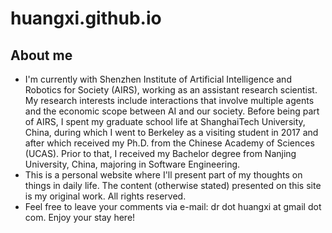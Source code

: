 # huangxi.github.io

## About me
- I'm currently with Shenzhen Institute of Artificial Intelligence and Robotics for Society (AIRS), working as an assistant research scientist. My research interests include interactions that involve multiple agents and the economic scope between AI and our society. Before being part of AIRS, I spent my graduate school life at ShanghaiTech University, China, during which I went to Berkeley as a visiting student in 2017 and after which received my Ph.D. from the Chinese Academy of Sciences (UCAS). Prior to that, I received my Bachelor degree from Nanjing University, China, majoring in Software Engineering. 
- This is a personal website where I'll present part of my thoughts on things in daily life. The content (otherwise stated) presented on this site is my original work. All rights reserved. 
- Feel free to leave your comments via e-mail: dr dot huangxi at gmail dot com. Enjoy your stay here! 
